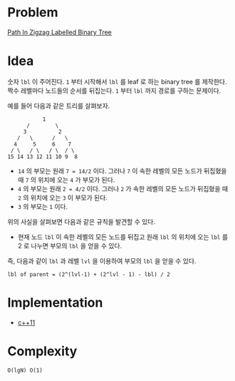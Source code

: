 # Problem

[Path In Zigzag Labelled Binary Tree](https://leetcode.com/problems/path-in-zigzag-labelled-binary-tree/)

# Idea

숫자 `lbl` 이 주어진다. `1` 부터 시작해서 `lbl` 를 leaf 로 하는 binary
tree 를 제작한다. 짝수 레벨마다 노드들의 순서를 뒤집는다.  `1` 부터
`lbl` 까지 경로를 구하는 문제이다.

예를 들어 다음과 같은 트리를 살펴보자.

```
           1
      /        \
     3          2
   /   \      /   \
  4     5     6    7
 / \   / \   / \  / \
15 14 13 12 11 10 9  8
```

* `14` 의 부모는 원래 `7 = 14/2` 이다. 그러나 `7` 이 속한 레벨의 모든 노드가
  뒤집혔을 때 `7` 의 위치에 오는 `4` 가 부모가 된다.
* `4` 의 부모는 원래 `2 = 4/2` 이다. 그러나 `2` 가 속한 레벨의 모든 노드가
  뒤집혔을 때 `2` 의 위치에 오는 `3` 이 부모가 된다.
* `3` 의 부모는 `1` 이다.

위의 사실을 살펴보면 다음과 같은 규칙을 발견할 수 있다.

* 현재 노드 `lbl` 이 속한 레벨의 모든 노드를 뒤집고 원래 `lbl` 의
  위치에 오는 `lbl` 를 2 로 나누면 부모의 `lbl` 을 얻을 수 있다.

즉, 다음과 같이 `lbl` 과 레벨 `lvl` 을 이용하여 부모의 `lbl` 을 얻을
수 있다.

```
lbl of parent = (2^(lvl-1) + (2^lvl - 1) - lbl) / 2
```

# Implementation

* [c++11](a.cpp)

# Complexity

```
O(lgN) O(1)
```

